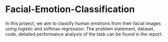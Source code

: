 # Facial-Emotion-Classification

In this project, we aim to classify human emotions from their facial images using logistic and softmax regression. The problem statement, dataset, code, detailed performance analysis of the task can be found in the report.
